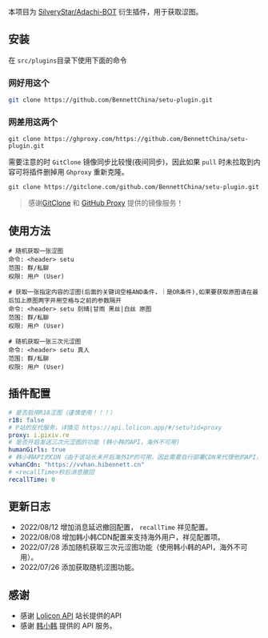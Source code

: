 本项目为 [SilveryStar/Adachi-BOT](https://github.com/SilveryStar/Adachi-BOT) 衍生插件，用于获取涩图。

## 安装

在 `src/plugins`目录下使用下面的命令

### 网好用这个

```sh
git clone https://github.com/BennettChina/setu-plugin.git
```

### 网差用这两个

```shell
git clone https://ghproxy.com/https://github.com/BennettChina/setu-plugin.git
```

需要注意的时 `GitClone` 镜像同步比较慢(夜间同步)，因此如果 `pull` 时未拉取到内容可将插件删掉用 `Ghproxy` 重新克隆。

```shell
git clone https://gitclone.com/github.com/BennettChina/setu-plugin.git
```

> 感谢[GitClone](https://gitclone.com/) 和 [GitHub Proxy](https://ghproxy.com/) 提供的镜像服务！

## 使用方法

```
# 随机获取一张涩图
命令: <header> setu
范围: 群/私聊
权限: 用户 (User)

# 获取一张指定内容的涩图(后面的关键词空格AND条件，｜是OR条件),如果要获取原图请在最后加上原图两字并用空格与之前的参数隔开
命令: <header> setu 刻晴|甘雨 黑丝|白丝 原图
范围: 群/私聊
权限: 用户 (User)

# 随机获取一张三次元涩图
命令: <header> setu 真人
范围: 群/私聊
权限: 用户 (User)
```

## 插件配置

```yaml
# 是否启用R18涩图（谨慎使用！！！）
r18: false
# P站的反代服务，详情见 https://api.lolicon.app/#/setu?id=proxy
proxy: i.pixiv.re
# 是否开启发送三次元涩图的功能 (韩小韩的API，海外不可用)
humanGirls: true
# 韩小韩API的CDN（由于该站长未开启海外IP的可用，因此需要自行部署CDN来代理他的API，没有域名的可以使用我为你们提供的CDN）
vvhanCdn: "https://vvhan.hibennett.cn"
# <recallTime>秒后消息撤回
recallTime: 0
```

## 更新日志

- 2022/08/12 增加消息延迟撤回配置， `recallTime` 祥见配置。
- 2022/08/08 增加韩小韩CDN配置来支持海外用户，祥见配置项。
- 2022/07/28 添加随机获取三次元涩图功能（使用韩小韩的API，海外不可用）。
- 2022/07/26 添加获取随机涩图功能。

## 感谢

- 感谢 [Lolicon API](https://api.lolicon.app/#/setu) 站长提供的API
- 感谢 [韩小韩](https://api.vvhan.com/) 提供的 API 服务。